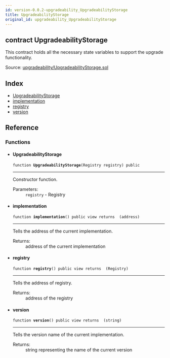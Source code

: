 ```yaml
---
id: version-0.0.2-upgradeability_UpgradeabilityStorage
title: UpgradeabilityStorage
original_id: upgradeability_UpgradeabilityStorage
---
```


<div class="contract-doc"><div class="contract"><h2 class="contract-header"><span class="contract-kind">contract</span> UpgradeabilityStorage</h2><p class="description">This contract holds all the necessary state variables to support the upgrade functionality.</p><div class="source">Source: <a href="git+https://github.com/zeppelinos/core/blob/v0.0.2/contracts/upgradeability/UpgradeabilityStorage.sol" target="_blank">upgradeability/UpgradeabilityStorage.sol</a></div></div><div class="index"><h2>Index</h2><ul><li><a href="upgradeability_UpgradeabilityStorage.html#UpgradeabilityStorage">UpgradeabilityStorage</a></li><li><a href="upgradeability_UpgradeabilityStorage.html#implementation">implementation</a></li><li><a href="upgradeability_UpgradeabilityStorage.html#registry">registry</a></li><li><a href="upgradeability_UpgradeabilityStorage.html#version">version</a></li></ul></div><div class="reference"><h2>Reference</h2><div class="functions"><h3>Functions</h3><ul><li><div class="item function"><span id="UpgradeabilityStorage" class="anchor-marker"></span><h4 class="name">UpgradeabilityStorage</h4><div class="body"><code class="signature">function <strong>UpgradeabilityStorage</strong><span>(Registry registry) </span><span>public </span></code><hr/><div class="description"><p>Constructor function.</p></div><dl><dt><span class="label-parameters">Parameters:</span></dt><dd><div><code>registry</code> - Registry</div></dd></dl></div></div></li><li><div class="item function"><span id="implementation" class="anchor-marker"></span><h4 class="name">implementation</h4><div class="body"><code class="signature">function <strong>implementation</strong><span>() </span><span>public </span><span>view </span><span>returns  (address) </span></code><hr/><div class="description"><p>Tells the address of the current implementation.</p></div><dl><dt><span class="label-return">Returns:</span></dt><dd>address of the current implementation</dd></dl></div></div></li><li><div class="item function"><span id="registry" class="anchor-marker"></span><h4 class="name">registry</h4><div class="body"><code class="signature">function <strong>registry</strong><span>() </span><span>public </span><span>view </span><span>returns  (Registry) </span></code><hr/><div class="description"><p>Tells the address of registry.</p></div><dl><dt><span class="label-return">Returns:</span></dt><dd>address of the registry</dd></dl></div></div></li><li><div class="item function"><span id="version" class="anchor-marker"></span><h4 class="name">version</h4><div class="body"><code class="signature">function <strong>version</strong><span>() </span><span>public </span><span>view </span><span>returns  (string) </span></code><hr/><div class="description"><p>Tells the version name of the current implementation.</p></div><dl><dt><span class="label-return">Returns:</span></dt><dd>string representing the name of the current version</dd></dl></div></div></li></ul></div></div></div>
